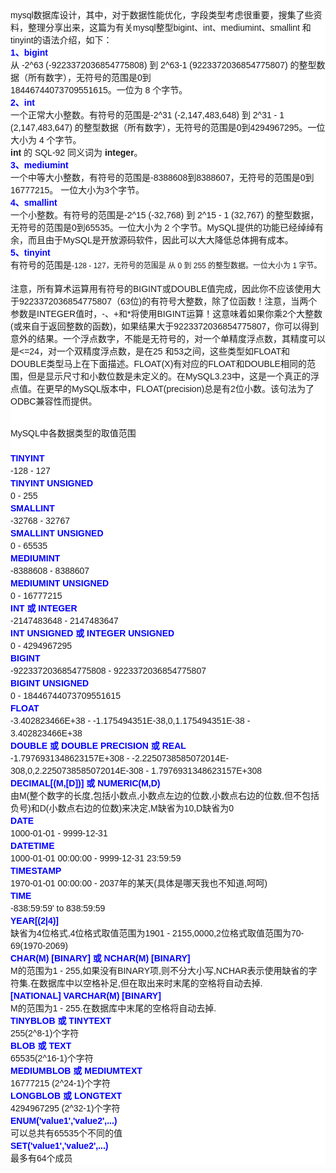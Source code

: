 <p style="margin-top:0px;margin-bottom:0px;padding:0px;font-family:Helvetica, Tahoma, Arial, sans-serif;font-size:14px;white-space:normal;background-color:#FFFFFF;">
	mysql数据库设计，其中，对于数据性能优化，字段类型考虑很重要，搜集了些资料，整理分享出来，这篇为有关mysql整型bigint、int、mediumint、smallint 和 tinyint的语法介绍，如下：<span style="color:#0000FF;"><strong><br />
1、bigint</strong></span>
</p>
<p style="margin-top:0px;margin-bottom:0px;padding:0px;font-family:Helvetica, Tahoma, Arial, sans-serif;font-size:14px;white-space:normal;background-color:#FFFFFF;">
	从 -2^63 (-9223372036854775808) 到 2^63-1 (9223372036854775807) 的整型数据（所有数字），无符号的范围是0到
</p>
<p style="margin-top:0px;margin-bottom:0px;padding:0px;font-family:Helvetica, Tahoma, Arial, sans-serif;font-size:14px;white-space:normal;background-color:#FFFFFF;">
	18446744073709551615。一位为 8 个字节。
</p>
<p style="margin-top:0px;margin-bottom:0px;padding:0px;font-family:Helvetica, Tahoma, Arial, sans-serif;font-size:14px;white-space:normal;background-color:#FFFFFF;">
	<span style="color:#0000FF;"><strong>2、int</strong></span>
</p>
<p style="margin-top:0px;margin-bottom:0px;padding:0px;font-family:Helvetica, Tahoma, Arial, sans-serif;font-size:14px;white-space:normal;background-color:#FFFFFF;">
	一个正常大小整数。有符号的范围是-2^31 (-2,147,483,648) 到 2^31 - 1 (2,147,483,647) 的整型数据（所有数字），无符号的范围是0到4294967295。一位大小为 4 个字节。<br />
<strong>int</strong>&nbsp;的 SQL-92 同义词为&nbsp;<strong>integer</strong>。<br />
<span style="color:#0000FF;"><strong>3、mediumint</strong></span><br />
一个中等大小整数，有符号的范围是-8388608到8388607，无符号的范围是0到16777215。 一位大小为3个字节。
</p>
<p style="margin-top:0px;margin-bottom:0px;padding:0px;font-family:Helvetica, Tahoma, Arial, sans-serif;font-size:14px;white-space:normal;background-color:#FFFFFF;">
	<span style="color:#0000FF;"><strong>4、smallint</strong></span>
</p>
<p style="margin-top:0px;margin-bottom:0px;padding:0px;font-family:Helvetica, Tahoma, Arial, sans-serif;font-size:14px;white-space:normal;background-color:#FFFFFF;">
	一个小整数。有符号的范围是-2^15 (-32,768) 到 2^15 - 1 (32,767) 的整型数据，无符号的范围是0到65535。一位大小为 2 个字节。MySQL提供的功能已经绰绰有余，而且由于MySQL是开放源码软件，因此可以大大降低总体拥有成本。
</p>
<p style="margin-top:0px;margin-bottom:0px;padding:0px;font-family:Helvetica, Tahoma, Arial, sans-serif;font-size:14px;white-space:normal;background-color:#FFFFFF;">
	<span style="color:#0000FF;"><strong>5、tinyint</strong></span>
</p>
<p style="margin-top:0px;margin-bottom:0px;padding:0px;font-family:Helvetica, Tahoma, Arial, sans-serif;font-size:14px;white-space:normal;background-color:#FFFFFF;">
	有符号的范围是<span style="font-family:Verdana, Arial, Helvetica, sans-serif;line-height:20px;font-size:12px;">-128 - 127，无符号的范围是</span><span style="font-size:12px;line-height:1.5;">&nbsp;从 0 到 255 的整型数据。一位大小为 1 字节。</span>
</p>
<p style="margin-top:0px;margin-bottom:0px;padding:0px;font-family:Helvetica, Tahoma, Arial, sans-serif;font-size:14px;white-space:normal;background-color:#FFFFFF;">
	<br />
注意，所有算术运算用有符号的BIGINT或DOUBLE值完成，因此你不应该使用大于9223372036854775807（63位)的有符号大整数，除了位函数！注意，当两个参数是INTEGER值时，-、+和*将使用BIGINT运算！这意味着如果你乘2个大整数(或来自于返回整数的函数)，如果结果大于9223372036854775807，你可以得到意外的结果。一个浮点数字，不能是无符号的，对一个单精度浮点数，其精度可以是&lt;=24，对一个双精度浮点数，是在25 和53之间，这些类型如FLOAT和DOUBLE类型马上在下面描述。FLOAT(X)有对应的FLOAT和DOUBLE相同的范围，但是显示尺寸和小数位数是未定义的。在MySQL3.23中，这是一个真正的浮点值。在更早的MySQL版本中，FLOAT(precision)总是有2位小数。该句法为了ODBC兼容性而提供。
</p>
<p style="margin-top:0px;margin-bottom:0px;padding:0px;font-family:Helvetica, Tahoma, Arial, sans-serif;font-size:14px;white-space:normal;background-color:#FFFFFF;">
	&nbsp;
</p>
<p style="margin-top:0px;margin-bottom:0px;padding:0px;font-family:Helvetica, Tahoma, Arial, sans-serif;font-size:14px;white-space:normal;background-color:#FFFFFF;">
	&nbsp;
</p>
<p style="margin-top:0px;margin-bottom:0px;padding:0px;font-family:Helvetica, Tahoma, Arial, sans-serif;font-size:14px;white-space:normal;background-color:#FFFFFF;">
	<span style="font-family:Verdana, Arial, Helvetica, sans-serif;line-height:20px;">MySQL中各数据类型的取值范围&nbsp;</span><br style="font-family:Verdana, Arial, Helvetica, sans-serif;line-height:20px;" />
<br style="font-family:Verdana, Arial, Helvetica, sans-serif;line-height:20px;" />
<strong><span style="font-family:Verdana, Arial, Helvetica, sans-serif;line-height:20px;color:#0000FF;">TINYINT&nbsp;</span></strong><br style="font-family:Verdana, Arial, Helvetica, sans-serif;line-height:20px;" />
<span style="font-family:Verdana, Arial, Helvetica, sans-serif;line-height:20px;">-128 - 127&nbsp;</span><br style="font-family:Verdana, Arial, Helvetica, sans-serif;line-height:20px;" />
<strong><span style="font-family:Verdana, Arial, Helvetica, sans-serif;line-height:20px;color:#0000FF;">TINYINT UNSIGNED&nbsp;</span></strong><br style="font-family:Verdana, Arial, Helvetica, sans-serif;line-height:20px;" />
<span style="font-family:Verdana, Arial, Helvetica, sans-serif;line-height:20px;">0 - 255&nbsp;</span><br style="font-family:Verdana, Arial, Helvetica, sans-serif;line-height:20px;" />
<strong><span style="font-family:Verdana, Arial, Helvetica, sans-serif;line-height:20px;color:#0000FF;">SMALLINT&nbsp;</span></strong><br style="font-family:Verdana, Arial, Helvetica, sans-serif;line-height:20px;" />
<span style="font-family:Verdana, Arial, Helvetica, sans-serif;line-height:20px;">-32768 - 32767&nbsp;</span><br style="font-family:Verdana, Arial, Helvetica, sans-serif;line-height:20px;" />
<strong><span style="font-family:Verdana, Arial, Helvetica, sans-serif;line-height:20px;color:#0000FF;">SMALLINT UNSIGNED&nbsp;</span></strong><br style="font-family:Verdana, Arial, Helvetica, sans-serif;line-height:20px;" />
<span style="font-family:Verdana, Arial, Helvetica, sans-serif;line-height:20px;">0 - 65535&nbsp;</span><br style="font-family:Verdana, Arial, Helvetica, sans-serif;line-height:20px;" />
<strong><span style="font-family:Verdana, Arial, Helvetica, sans-serif;line-height:20px;color:#0000FF;">MEDIUMINT&nbsp;</span></strong><br style="font-family:Verdana, Arial, Helvetica, sans-serif;line-height:20px;" />
<span style="font-family:Verdana, Arial, Helvetica, sans-serif;line-height:20px;">-8388608 - 8388607&nbsp;</span><br style="font-family:Verdana, Arial, Helvetica, sans-serif;line-height:20px;" />
<strong><span style="font-family:Verdana, Arial, Helvetica, sans-serif;line-height:20px;color:#0000FF;">MEDIUMINT UNSIGNED&nbsp;</span></strong><br style="font-family:Verdana, Arial, Helvetica, sans-serif;line-height:20px;" />
<span style="font-family:Verdana, Arial, Helvetica, sans-serif;line-height:20px;">0 - 16777215&nbsp;</span><br style="font-family:Verdana, Arial, Helvetica, sans-serif;line-height:20px;" />
<strong><span style="font-family:Verdana, Arial, Helvetica, sans-serif;line-height:20px;color:#0000FF;">INT 或 INTEGER&nbsp;</span></strong><br style="font-family:Verdana, Arial, Helvetica, sans-serif;line-height:20px;" />
<span style="font-family:Verdana, Arial, Helvetica, sans-serif;line-height:20px;">-2147483648 - 2147483647&nbsp;</span><br style="font-family:Verdana, Arial, Helvetica, sans-serif;line-height:20px;" />
<strong><span style="font-family:Verdana, Arial, Helvetica, sans-serif;line-height:20px;color:#0000FF;">INT UNSIGNED 或 INTEGER UNSIGNED&nbsp;</span></strong><br style="font-family:Verdana, Arial, Helvetica, sans-serif;line-height:20px;" />
<span style="font-family:Verdana, Arial, Helvetica, sans-serif;line-height:20px;">0 - 4294967295&nbsp;</span><br style="font-family:Verdana, Arial, Helvetica, sans-serif;line-height:20px;" />
<strong><span style="font-family:Verdana, Arial, Helvetica, sans-serif;line-height:20px;color:#0000FF;">BIGINT&nbsp;</span></strong><br style="font-family:Verdana, Arial, Helvetica, sans-serif;line-height:20px;" />
<span style="font-family:Verdana, Arial, Helvetica, sans-serif;line-height:20px;">-9223372036854775808 - 9223372036854775807&nbsp;</span><br style="font-family:Verdana, Arial, Helvetica, sans-serif;line-height:20px;" />
<strong><span style="font-family:Verdana, Arial, Helvetica, sans-serif;line-height:20px;color:#0000FF;">BIGINT UNSIGNED&nbsp;</span></strong><br style="font-family:Verdana, Arial, Helvetica, sans-serif;line-height:20px;" />
<span style="font-family:Verdana, Arial, Helvetica, sans-serif;line-height:20px;">0 - 18446744073709551615&nbsp;</span><br style="font-family:Verdana, Arial, Helvetica, sans-serif;line-height:20px;" />
<strong><span style="font-family:Verdana, Arial, Helvetica, sans-serif;line-height:20px;color:#0000FF;">FLOAT&nbsp;</span></strong><br style="font-family:Verdana, Arial, Helvetica, sans-serif;line-height:20px;" />
<span style="font-family:Verdana, Arial, Helvetica, sans-serif;line-height:20px;">-3.402823466E+38 - -1.175494351E-38,0,1.175494351E-38 - 3.402823466E+38&nbsp;</span><br style="font-family:Verdana, Arial, Helvetica, sans-serif;line-height:20px;" />
<strong><span style="font-family:Verdana, Arial, Helvetica, sans-serif;line-height:20px;color:#0000FF;">DOUBLE 或 DOUBLE PRECISION 或 REAL&nbsp;</span></strong><br style="font-family:Verdana, Arial, Helvetica, sans-serif;line-height:20px;" />
<span style="font-family:Verdana, Arial, Helvetica, sans-serif;line-height:20px;">-1.7976931348623157E+308 - -2.2250738585072014E-308,0,2.2250738585072014E-308 - 1.7976931348623157E+308&nbsp;</span><br style="font-family:Verdana, Arial, Helvetica, sans-serif;line-height:20px;" />
<strong><span style="font-family:Verdana, Arial, Helvetica, sans-serif;line-height:20px;color:#0000FF;">DECIMAL[(M,[D])] 或 NUMERIC(M,D)&nbsp;</span></strong><br style="font-family:Verdana, Arial, Helvetica, sans-serif;line-height:20px;" />
<span style="font-family:Verdana, Arial, Helvetica, sans-serif;line-height:20px;">由M(整个数字的长度,包括小数点,小数点左边的位数,小数点右边的位数,但不包括负号)和D(小数点右边的位数)来决定,M缺省为10,D缺省为0&nbsp;</span><br style="font-family:Verdana, Arial, Helvetica, sans-serif;line-height:20px;" />
<strong><span style="font-family:Verdana, Arial, Helvetica, sans-serif;line-height:20px;color:#0000FF;">DATE&nbsp;</span></strong><br style="font-family:Verdana, Arial, Helvetica, sans-serif;line-height:20px;" />
<span style="font-family:Verdana, Arial, Helvetica, sans-serif;line-height:20px;">1000-01-01 - 9999-12-31&nbsp;</span><br style="font-family:Verdana, Arial, Helvetica, sans-serif;line-height:20px;" />
<strong><span style="font-family:Verdana, Arial, Helvetica, sans-serif;line-height:20px;color:#0000FF;">DATETIME&nbsp;</span></strong><br style="font-family:Verdana, Arial, Helvetica, sans-serif;line-height:20px;" />
<span style="font-family:Verdana, Arial, Helvetica, sans-serif;line-height:20px;">1000-01-01 00:00:00 - 9999-12-31 23:59:59&nbsp;</span><br style="font-family:Verdana, Arial, Helvetica, sans-serif;line-height:20px;" />
<strong><span style="font-family:Verdana, Arial, Helvetica, sans-serif;line-height:20px;color:#0000FF;">TIMESTAMP&nbsp;</span></strong><br style="font-family:Verdana, Arial, Helvetica, sans-serif;line-height:20px;" />
<span style="font-family:Verdana, Arial, Helvetica, sans-serif;line-height:20px;">1970-01-01 00:00:00 - 2037年的某天(具体是哪天我也不知道,呵呵)&nbsp;</span><br style="font-family:Verdana, Arial, Helvetica, sans-serif;line-height:20px;" />
<strong><span style="font-family:Verdana, Arial, Helvetica, sans-serif;line-height:20px;color:#0000FF;">TIME</span></strong><br style="font-family:Verdana, Arial, Helvetica, sans-serif;line-height:20px;" />
<span style="font-family:Verdana, Arial, Helvetica, sans-serif;line-height:20px;">-838:59:59' to 838:59:59&nbsp;</span><br style="font-family:Verdana, Arial, Helvetica, sans-serif;line-height:20px;" />
<strong><span style="font-family:Verdana, Arial, Helvetica, sans-serif;line-height:20px;color:#0000FF;">YEAR[(2|4)]&nbsp;</span></strong><br style="font-family:Verdana, Arial, Helvetica, sans-serif;line-height:20px;" />
<span style="font-family:Verdana, Arial, Helvetica, sans-serif;line-height:20px;">缺省为4位格式,4位格式取值范围为1901 - 2155,0000,2位格式取值范围为70-69(1970-2069)&nbsp;</span><br style="font-family:Verdana, Arial, Helvetica, sans-serif;line-height:20px;" />
<strong><span style="font-family:Verdana, Arial, Helvetica, sans-serif;line-height:20px;color:#0000FF;">CHAR(M) [BINARY] 或 NCHAR(M) [BINARY]&nbsp;</span></strong><br style="font-family:Verdana, Arial, Helvetica, sans-serif;line-height:20px;" />
<span style="font-family:Verdana, Arial, Helvetica, sans-serif;line-height:20px;">M的范围为1 - 255,如果没有BINARY项,则不分大小写,NCHAR表示使用缺省的字符集.在数据库中以空格补足,但在取出来时末尾的空格将自动去掉.&nbsp;</span><br style="font-family:Verdana, Arial, Helvetica, sans-serif;line-height:20px;" />
<strong><span style="font-family:Verdana, Arial, Helvetica, sans-serif;line-height:20px;color:#0000FF;">[NATIONAL] VARCHAR(M) [BINARY]&nbsp;</span></strong><br style="font-family:Verdana, Arial, Helvetica, sans-serif;line-height:20px;" />
<span style="font-family:Verdana, Arial, Helvetica, sans-serif;line-height:20px;">M的范围为1 - 255.在数据库中末尾的空格将自动去掉.&nbsp;</span><br style="font-family:Verdana, Arial, Helvetica, sans-serif;line-height:20px;" />
<strong><span style="font-family:Verdana, Arial, Helvetica, sans-serif;line-height:20px;color:#0000FF;">TINYBLOB 或 TINYTEXT&nbsp;</span></strong><br style="font-family:Verdana, Arial, Helvetica, sans-serif;line-height:20px;" />
<span style="font-family:Verdana, Arial, Helvetica, sans-serif;line-height:20px;">255(2^8-1)个字符&nbsp;</span><br style="font-family:Verdana, Arial, Helvetica, sans-serif;line-height:20px;" />
<strong><span style="font-family:Verdana, Arial, Helvetica, sans-serif;line-height:20px;color:#0000FF;">BLOB 或 TEXT&nbsp;</span></strong><br style="font-family:Verdana, Arial, Helvetica, sans-serif;line-height:20px;" />
<span style="font-family:Verdana, Arial, Helvetica, sans-serif;line-height:20px;">65535(2^16-1)个字符&nbsp;</span><br style="font-family:Verdana, Arial, Helvetica, sans-serif;line-height:20px;" />
<strong><span style="font-family:Verdana, Arial, Helvetica, sans-serif;line-height:20px;color:#0000FF;">MEDIUMBLOB 或 MEDIUMTEXT&nbsp;</span></strong><br style="font-family:Verdana, Arial, Helvetica, sans-serif;line-height:20px;" />
<span style="font-family:Verdana, Arial, Helvetica, sans-serif;line-height:20px;">16777215 (2^24-1)个字符&nbsp;</span><br style="font-family:Verdana, Arial, Helvetica, sans-serif;line-height:20px;" />
<strong><span style="font-family:Verdana, Arial, Helvetica, sans-serif;line-height:20px;color:#0000FF;">LONGBLOB 或 LONGTEXT&nbsp;</span></strong><br style="font-family:Verdana, Arial, Helvetica, sans-serif;line-height:20px;" />
<span style="font-family:Verdana, Arial, Helvetica, sans-serif;line-height:20px;">4294967295 (2^32-1)个字符&nbsp;</span><br style="font-family:Verdana, Arial, Helvetica, sans-serif;line-height:20px;" />
<strong><span style="font-family:Verdana, Arial, Helvetica, sans-serif;line-height:20px;color:#0000FF;">ENUM('value1','value2',...)&nbsp;</span></strong><br style="font-family:Verdana, Arial, Helvetica, sans-serif;line-height:20px;" />
<span style="font-family:Verdana, Arial, Helvetica, sans-serif;line-height:20px;">可以总共有65535个不同的值&nbsp;</span><br style="font-family:Verdana, Arial, Helvetica, sans-serif;line-height:20px;" />
<strong><span style="font-family:Verdana, Arial, Helvetica, sans-serif;line-height:20px;color:#0000FF;">SET('value1','value2',...)&nbsp;</span></strong><br style="font-family:Verdana, Arial, Helvetica, sans-serif;line-height:20px;" />
<span style="font-family:Verdana, Arial, Helvetica, sans-serif;line-height:20px;">最多有64个成员&nbsp;</span>
</p>